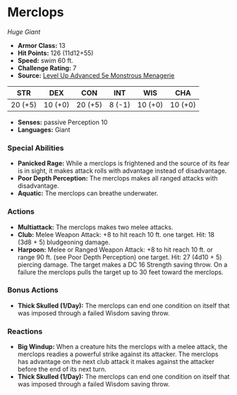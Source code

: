 # Merclops

*Huge* *Giant*

- **Armor Class:** 13
- **Hit Points:** 126 (11d12+55)
- **Speed:** swim 60 ft.
- **Challenge Rating:** 7
- **Source:** [Level Up Advanced 5e Monstrous Menagerie](https://www.levelup5e.com)

| STR | DEX | CON | INT | WIS | CHA |
| --- | --- | --- | --- | --- | --- |
| 20 (+5) | 10 (+0) | 20 (+5) | 8 (-1) | 10 (+0) | 10 (+0) |

- **Senses:** passive Perception 10
- **Languages:** Giant
### Special Abilities
- **Panicked Rage:** While a merclops is frightened and the source of its fear is in sight, it makes attack rolls with advantage instead of disadvantage.
- **Poor Depth Perception:** The merclops makes all ranged attacks with disadvantage.
- **Aquatic:** The merclops can breathe underwater.
### Actions
- **Multiattack:** The merclops makes two melee attacks.
- **Club:** Melee Weapon Attack: +8 to hit  reach 10 ft.  one target. Hit: 18 (3d8 + 5) bludgeoning damage.
- **Harpoon:** Melee or Ranged Weapon Attack: +8 to hit  reach 10 ft. or range 90 ft. (see Poor Depth Perception)  one target. Hit: 27 (4d10 + 5) piercing damage. The target makes a DC 16 Strength saving throw. On a failure  the merclops pulls the target up to 30 feet toward the merclops.
### Bonus Actions
- **Thick Skulled (1/Day):** The merclops can end one condition on itself that was imposed through a failed Wisdom saving throw.
### Reactions
- **Big Windup:** When a creature hits the merclops with a melee attack, the merclops readies a powerful strike against its attacker. The merclops has advantage on the next club attack it makes against the attacker before the end of its next turn.
- **Thick Skulled (1/Day):** The merclops can end one condition on itself that was imposed through a failed Wisdom saving throw.
